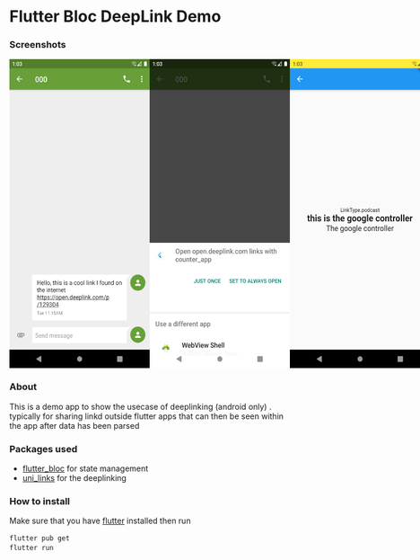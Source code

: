 # Flutter Bloc DeepLink Demo

### Screenshots

<div style="display : flex">
     <img src="./screenshots/Screenshot_1631700225.png" height="550" width="250"/>
<img src="./screenshots/Screenshot_1631700233.png" height="550" width="250"/>
<img src="./screenshots/Screenshot_1631700240.png" height="550" width="250"/>
</div>


### About

This is a demo app to show the usecase of deeplinking (android only) . typically for sharing linkd outside flutter apps that can then be seen within the app after data has been parsed 

### Packages used

- [flutter_bloc](https://pub.dev/packages/flutter_bloc) for state management
- [uni_links](https://pub.dev/packages/uni_links) for the deeplinking

### How to install

Make sure that you have [flutter](https://flutter.dev) installed then run

```powershell
flutter pub get
flutter run
```
